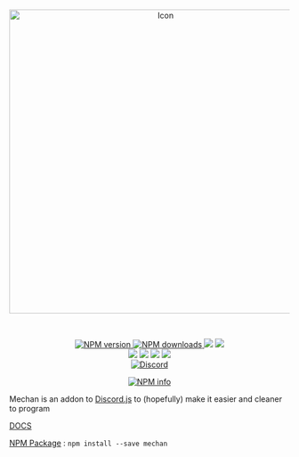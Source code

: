 <div align="center">
  <br />
  <p>
    <a href="https://github.com/DusterTheFirst/Mechan"><img src="" width="546" alt="Icon" /></a>
  </p>
  <br/>
  <p>
    <a href="https://www.npmjs.com/package/mechan" align="center" style="width:100%">
      <img src="https://img.shields.io/npm/v/mechan.svg?maxAge=3600" alt="NPM version" />
      <img src="https://img.shields.io/npm/dt/mechan.svg?maxAge=3600&colorB=1081C2" alt="NPM downloads" />
    </a>
    <a href="https://github.com/DusterTheFirst/Mechan/graphs/contributors"><img src="https://img.shields.io/github/contributors/DusterTheFirst/Mechan.svg"></a>
    <a href="https://github.com/DusterTheFirst/Mechan/blob/master/Licence"><img src="https://img.shields.io/github/license/DusterTheFirst/Mechan.svg"></a>
    <br>
    <a href="https://codeclimate.com/github/DusterTheFirst/Mechan"><img src="https://codeclimate.com/github/DusterTheFirst/Mechan/badges/gpa.svg"/></a>
    <a href="https://codeclimate.com/github/DusterTheFirst/Mechan"><img src="https://codeclimate.com/github/DusterTheFirst/Mechan/badges/issue_count.svg" /></a>
    <a href="https://github.com/DusterTheFirst/Mechan/issues"><img src="https://img.shields.io/github/issues/DusterTheFirst/Mechan.svg"/></a>
    <a href="https://github.com/DusterTheFirst/Mechan/pulls"><img src="https://img.shields.io/github/issues-pr/DusterTheFirst/Mechan.svg"/></a>
	<br>
	<a href="https://discord.gg/7WHEdsq"><img src="https://img.shields.io/discord/335908837355814923.svg?label=Discord&colorA=7289DA&colorB=99AAB5" alt="Discord"></a>
  </p>
  <p>
    <a href="https://nodei.co/npm/mechan/"><img src="https://nodei.co/npm/mechan.svg?downloads=true&stars=true" alt="NPM info" /></a>
  </p>
</div>

Mechan is an addon to [Discord.js](https://discord.js.org/#/) to (hopefully) make it easier and cleaner to program

[DOCS](https://github.com/DusterTheFirst/Mechan/wiki)

[NPM Package](https://www.npmjs.com/package/mechan) : ```npm install --save mechan```
